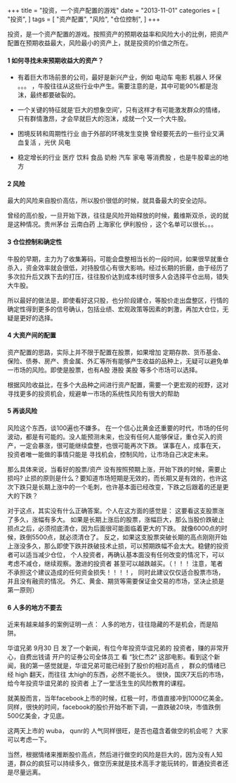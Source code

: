 +++
title = "投资，一个资产配置的游戏"
date = "2013-11-01"
categories = [
"投资",
]
tags = [
"资产配置",
"风险",
"仓位控制",
]
+++

投资，是一个资产配置的游戏。按照资产的预期收益率和风险大小的比例，把资产配置在预期收益最大，风险最小的资产上，就是投资的价值之所在。


#### 1 如何寻找未来预期收益大的资产？

* 有着巨大市场前景的公司，最好是新兴产业，例如 电动车 电影 机器人 环保 。。。  ，牛股往往从这些行业中产生。需要注意的是，其中可能90%都是泡沫，最终都要破裂的。

* 一个关键的特征就是‘巨大的想象空间’，只有这样才有可能激发群众的情绪，只有群情激昂，才会早就巨大的泡沫，成就一个又一个大牛股。

* 困境反转和周期性行业 由于外部的环境发生变换 曾经要死去的一些行业又满血复活 ，光伏 风电

* 稳定增长的行业 医疗  饮料 食品 奶粉 汽车 家电 等消费股 ，也是牛股辈出的地方

#### 2  风险

最大的风险来自股价高估，所以股价很低的时候，就具备最大的安全边际。

曾经的高价股，一旦开始下跌，往往是风险开始释放的时候，戴维斯双杀，说的就是这种情况。贵州茅台 云南白药 上海家化 伊利股份 ，这个名单可以很长。。。

#### 3 仓位控制和确定性

牛股的早期，主力为了收集筹码，可能会盘整相当长的一段时间，如果很早就重仓杀入，资金效率就会很低，对持股信心有很大影响。经过长期的折磨，由于经历了多次拉升后又跌下去的打压，往往股价达到成本线时很多人会选择平仓出局，错失大牛股。

所以最好的做法是，即使看好这只股，也分阶段建仓，等股价走出盘整区，行情的确定性得到更多的信号确认，包括业绩、宏观政策等因素的刺激，再加大仓位，无疑是更好的选择。

#### 4 大资产间的配置

资产配置的思路，实际上并不限于配置在股票，如果增加 定期存款、货币基金、保险、债券、房产、贵金属、外汇等所有能够产生收益的品种上，无疑可以避免单一市场的风险。即使是股票，也有A股 港股 美股 等多个市场可以选择。

根据风险收益比，在多个大品种之间进行资产配置，需要一个更宏观的视野，这对寻找更多的投资机会，规避单一市场的系统性风险有很大的帮助

#### 5 再谈风险

风险这个东西，谈100遍也不嫌多。 在一个信心比黄金还重要的时代，市场的任何波动，都是有可能的。没人能预测未来，也没有任何人能够保证，重仓买入的资产，一定会暴涨，很可能继续盘整，也很可能再次下跌。 谋事在人，成事在天，投资者唯一能做的事情只能是 寻找机会，控制风险，让市场自己决定未来。

那么具体来说，当看好的股票/资产 没有按照预期上涨，开始下跌的时候，需要止损吗? 止损的原则是什么？要知道市场短期是无效的，而长期又是有效的，也许这次下跌只是长期上涨中的一个毛刺，也许基本面已经改变，下跌之后跟着的还是更大的下跌？

对于这点，其实没有什么正确答案。个人在这方面的感觉是： 这要看这支股票涨了多久，涨幅有多大。 如果是长期上涨后的股票，涨幅巨大，那么当股价跌破止损点之后，必须彻底清仓，因为后面很可能面临着更大的下跌。 就像6000点的时候，跌倒5500点，就必须清仓了。 反之，如果这支股票突破长期的高点刚刚开始上涨没多久，那么即使下跌并跌破技术止损，可以预期跌幅不会太大。稳健的投资者可以适当减少仓位， 个人投资者，再确认基本面没有任何改变的情况下，可以考虑不减仓，继续观察。激进的投资者 甚至可以越跌越买。（！！！ 注意，笔者不承担这个建议造成的任何资金损失！！！！， 同时此建议仅仅适合股票市场，并且没有融资的情况。 外汇、黄金、期货等需要保证金交易的市场，坚决止损是第一原则）

#### 6 人多的地方不要去

近来有越来越多的案例证明一点： 人多的地方，往往隐藏的不是机会，而是陷阱。

华谊兄弟 9月30 日 发了一个新闻，有位今年投资华谊兄弟的 投资者，赚的非常开心，自费出钱请 开户的证券公司全体员工 看 “狄仁杰2” 这部电影。看到这个新闻，我的第一感觉就是，华谊兄弟可能已经到了股价的相对高点 ， 群众的情绪已经 high 翻天，而往往 太high的东西，必然不能长久。 很快，国庆7天后的市场，给今年投资华谊兄弟的 投资者 上了一堂活生生的风险教育的课程。

就美股而言，当年facebook上市的时候，红极一时，市值直接冲到1000亿美金。同样，很快的时间，facebook的股价开始不断下调，一直跌破20块，市值跌倒500亿美金，才见底。

这两天上市的 wuba， qunr的 人气同样很旺，是否也蕴含着做空的机会呢？ 大家可以考虑一下。

当然，根据情绪来推断股价高点，然后进行做空的风险是巨大的，因为没有人知道，群众的疯狂可以持续多久，做空历来就是技术高手才能玩转的，普通投资者还是尽量远离。
